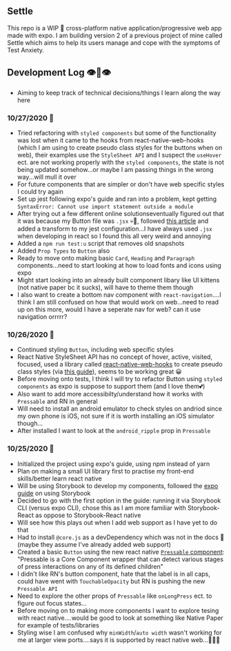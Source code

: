 ## Settle

This repo is a WIP 🔨 cross-platform native application/progressive web app made with expo. I am building version 2 of a previous project of mine called Settle which aims to help its users manage and cope with the symptoms of Test Anxiety.

## Development Log 👁👄👁

- Aiming to keep track of technical decisions/things I learn along the way here

### 10/27/2020 🍁

- Tried refactoring with `styled components` but some of the functionality was lost when it came to the hooks from react-native-web-hooks (which I am using to create pseudo class styles for the buttons when on web), their examples use the `StyleSheet API` and I suspect the `useHover` ect. are not working properly with the `styled components`, the state is not being updated somehow...or maybe I am passing things in the wrong way...will mull it over
- For future components that are simpler or don't have web specific styles I could try again
- Set up jest following expo's guide and ran into a problem, kept getting `SyntaxError: Cannot use import statement outside a module`
- After trying out a few different online solutionseventually figured out that it was because my Button file was `.jsx` 💀🤢, followed [this article](https://levelup.gitconnected.com/setting-up-jest-under-expo-to-work-with-jsx-files-ba35a51bc25a) and added a transform to my jest configuration...I have always used `.jsx` when developing in react so I found this all very weird and annoying
- Added a `npm run test:u` script that removes old snapshots
- Added `Prop Types` to `Button` also
- Ready to move onto making basic `Card`, `Heading` and `Paragraph` components...need to start looking at how to load fonts and icons using expo
- Might start looking into an already built component libary like UI kittens (not native paper bc it sucks), will have to theme them though
- I also want to create a bottom nav component with `react-navigation`....I think I am still confused on how that would work on web...need to read up on this more, would I have a seperate nav for web? can it use navigation orrrrr?

### 10/26/2020 🍁

- Continued styling `Button`, including web specific styles
- React Native StyleSheet API has no concept of hover, active, visited, focused, used a library called [react-native-web-hooks](https://www.npmjs.com/package/react-native-web-hooks) to create pseudo class styles (via [this guide](https://blog.expo.io/css-pseudo-class-effects-in-expo-for-web-56649f88eb6b)), seems to be working great 😀
- Before moving onto tests, I think I will try to refactor Button using `styled components` as expo is suppose to support them (and I love them💕)
- Also want to add more accessibilty/understand how it works with `Pressable` and RN in general
- Will need to install an android emulator to check styles on andriod since my own phone is iOS, not sure if it is worth installing an iOS simulator though...
- After installed I want to look at the `android_ripple` prop in `Pressable`

### 10/25/2020 🍁

- Initialized the project using expo's guide, using npm instead of yarn
- Plan on making a small UI library first to practise my front-end skills/better learn react native
- Will be using Storybook to develop my components, followed the [expo guide](https://github.com/expo/examples/tree/master/with-storybook) on using Storybook
- Decided to go with the first option in the guide: running it via Storybook CLI (versus expo CLI), chose this as I am more familiar with Storybook-React as oppose to Storybook-React native
- Will see how this plays out when I add web support as I have yet to do that
- Had to install `@core.js` as a devDependency which was not in the docs 👀 (maybe they assume I've already added web support)
- Created a basic `Button` using the new react native [`Pressable` component](https://reactnative.dev/docs/pressable): "Pressable is a Core Component wrapper that can detect various stages of press interactions on any of its defined children"
- I didn't like RN's button component, hate that the label is in all caps, could have went with `TouchableOpacity` but RN is pushing the new `Pressable API`
- Need to explore the other props of `Pressable` like `onLongPress` ect. to figure out focus states...
- Before moving on to making more components I want to explore tesing with react native....would be good to look at something like Native Paper for example of tests/libraries
- Styling wise I am confused why `minWidth`/`auto width` wasn't working for me at larger view ports....says it is supported by react native web...🤷🏼‍♀️
